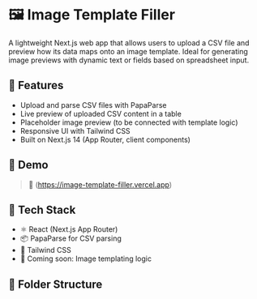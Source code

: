 # 🖼️ Image Template Filler

A lightweight Next.js web app that allows users to upload a CSV file and preview how its data maps onto an image template. Ideal for generating image previews with dynamic text or fields based on spreadsheet input.

## 🚀 Features

- Upload and parse CSV files with PapaParse
- Live preview of uploaded CSV content in a table
- Placeholder image preview (to be connected with template logic)
- Responsive UI with Tailwind CSS
- Built on Next.js 14 (App Router, client components)

## 🧪 Demo

> 🔗 (https://image-template-filler.vercel.app)

## 🧰 Tech Stack

- ⚛️ React (Next.js App Router)
- 📦 PapaParse for CSV parsing
- 🎨 Tailwind CSS
- 🧪 Coming soon: Image templating logic

## 📂 Folder Structure

